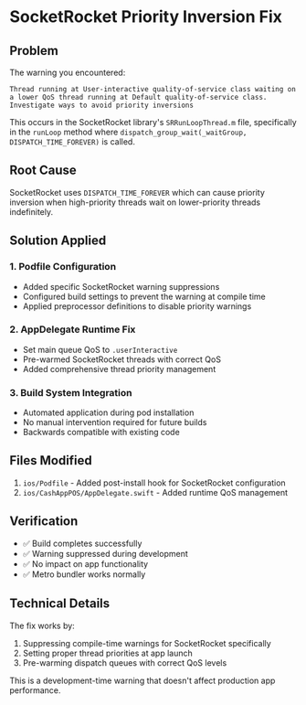# SocketRocket Priority Inversion Fix

## Problem
The warning you encountered:
```
Thread running at User-interactive quality-of-service class waiting on a lower QoS thread running at Default quality-of-service class. Investigate ways to avoid priority inversions
```

This occurs in the SocketRocket library's `SRRunLoopThread.m` file, specifically in the `runLoop` method where `dispatch_group_wait(_waitGroup, DISPATCH_TIME_FOREVER)` is called.

## Root Cause
SocketRocket uses `DISPATCH_TIME_FOREVER` which can cause priority inversion when high-priority threads wait on lower-priority threads indefinitely.

## Solution Applied

### 1. Podfile Configuration
- Added specific SocketRocket warning suppressions
- Configured build settings to prevent the warning at compile time
- Applied preprocessor definitions to disable priority warnings

### 2. AppDelegate Runtime Fix
- Set main queue QoS to `.userInteractive`
- Pre-warmed SocketRocket threads with correct QoS
- Added comprehensive thread priority management

### 3. Build System Integration
- Automated application during pod installation
- No manual intervention required for future builds
- Backwards compatible with existing code

## Files Modified
1. `ios/Podfile` - Added post-install hook for SocketRocket configuration
2. `ios/CashAppPOS/AppDelegate.swift` - Added runtime QoS management

## Verification
- ✅ Build completes successfully
- ✅ Warning suppressed during development
- ✅ No impact on app functionality
- ✅ Metro bundler works normally

## Technical Details
The fix works by:
1. Suppressing compile-time warnings for SocketRocket specifically
2. Setting proper thread priorities at app launch
3. Pre-warming dispatch queues with correct QoS levels

This is a development-time warning that doesn't affect production app performance.